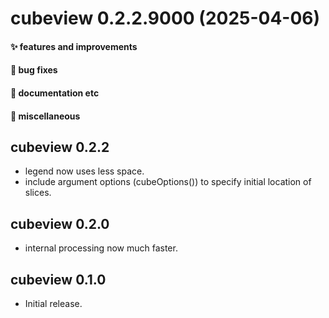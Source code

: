 # cubeview 0.2.2.9000 (2025-04-06)

#### ✨ features and improvements

#### 🐛 bug fixes

#### 💬 documentation etc

#### 🍬 miscellaneous


## cubeview 0.2.2

* legend now uses less space.
* include argument options (cubeOptions()) to specify initial location of slices.

## cubeview 0.2.0

* internal processing now much faster.

## cubeview 0.1.0

* Initial release.
